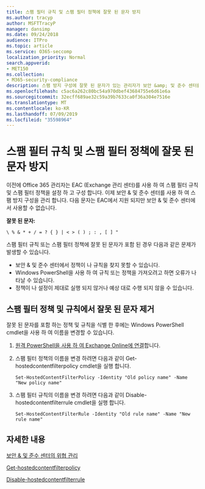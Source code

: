 ```yaml
---
title: 스팸 필터 규칙 및 스팸 필터 정책에 잘못 된 문자 방지
ms.author: tracyp
author: MSFTTracyP
manager: dansimp
ms.date: 09/24/2018
audience: ITPro
ms.topic: article
ms.service: O365-seccomp
localization_priority: Normal
search.appverid:
- MET150
ms.collection:
- M365-security-compliance
description: 스팸 방지 구성에 잘못 된 문자가 있는 관리자가 보안 &amp; 및 준수 센터를 사용 하려고 할 때 문제를 해결 하는 데 도움이 되는 정보를 제공 합니다.
ms.openlocfilehash: c5ac6a262c80bc54a970dbef43684755e6d61e6a
ms.sourcegitcommit: 32ecff689ae32c59a39b7633ca0f36a304e7516e
ms.translationtype: MT
ms.contentlocale: ko-KR
ms.lasthandoff: 07/09/2019
ms.locfileid: "35598964"
---
```

# <a name="avoid-invalid-characters-in-your-spam-filter-rules-and-spam-filter-policy"></a>스팸 필터 규칙 및 스팸 필터 정책에 잘못 된 문자 방지 

이전에 Office 365 관리자는 EAC (Exchange 관리 센터)를 사용 하 여 스팸 필터 규칙 및 스팸 필터 정책을 설정 하 고 구성 합니다. 이제 보안 &amp; 및 준수 센터를 사용 하 여 스팸 방지 구성을 관리 합니다. 다음 문자는 EAC에서 지원 되지만 보안 &amp; 및 준수 센터에서 사용할 수 없습니다.  

**잘못 된 문자:**
  
```\ % & * + / = ? { } | < > ( ) ; : , [ ] "```

스팸 필터 규칙 또는 스팸 필터 정책에 잘못 된 문자가 포함 된 경우 다음과 같은 문제가 발생할 수 있습니다.
- 보안 &amp; 및 준수 센터에서 정책이 나 규칙을 찾지 못할 수 있습니다.
- Windows PowerShell을 사용 하 여 규칙 또는 정책을 가져오려고 하면 오류가 나타날 수 있습니다.
- 정책이 나 설정이 제대로 실행 되지 않거나 예상 대로 수행 되지 않을 수 있습니다.

## <a name="remove-the-invalid-characters-from-the-spam-filter-policy-and-rules"></a>스팸 필터 정책 및 규칙에서 잘못 된 문자 제거

잘못 된 문자를 포함 하는 정책 및 규칙을 식별 한 후에는 Windows PowerShell cmdlet을 사용 하 여 이름을 변경할 수 있습니다. 

1. [원격 PowerShell을 사용 하 여 Exchange Online에 연결](https://docs.microsoft.com/powershell/exchange/exchange-online/connect-to-exchange-online-powershell/connect-to-exchange-online-powershell?view=exchange-ps)합니다.
    
2. 스팸 필터 정책의 이름을 변경 하려면 다음과 같이 Get-hostedcontentfilterpolicy cmdlet을 실행 합니다.
    
    ```
    Set-HostedContentFilterPolicy -Identity "Old policy name" -Name "New policy name"
    ```  

3. 스팸 필터 규칙의 이름을 변경 하려면 다음과 같이 Disable-hostedcontentfilterrule cmdlet을 실행 합니다.
    
    ```
    Set-HostedContentFilterRule -Identity "Old rule name" -Name "New rule name"
    ```  

  
 ## <a name="for-more-information"></a>자세한 내용

[보안 &amp; 및 준수 센터의 위협 관리](threat-management.md)
  
[Get-hostedcontentfilterpolicy](https://docs.microsoft.com/powershell/module/exchange/antispam-antimalware/set-hostedcontentfilterpolicy?view=exchange-ps)

[Disable-hostedcontentfilterrule](https://docs.microsoft.com/powershell/module/exchange/antispam-antimalware/set-hostedcontentfilterrule?view=exchange-ps)
